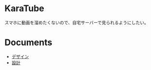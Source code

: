 # KaraTube

スマホに動画を溜めたくないので、自宅サーバーで見られるようにしたい。

# Documents

- [デザイン](docs/view-design.md)
- [設計](docs/logic-design.md)

